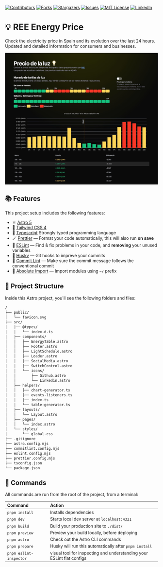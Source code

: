 <div id="top"></div>

<!-- https://github.com/othneildrew/Best-README-Template >
<!-- PROJECT SHIELDS -->
<!--
*** I'm using markdown "reference style" links for readability.
*** Reference links are enclosed in brackets [ ] instead of parentheses ( ).
*** See the bottom of this document for the declaration of the reference variables
*** for contributors-url, forks-url, etc. This is an optional, concise syntax you may use.
*** https://www.markdownguide.org/basic-syntax/#reference-style-links
-->

[![Contributors][contributors-shield]][contributors-url]
[![Forks][forks-shield]][forks-url]
[![Stargazers][stars-shield]][stars-url]
[![Issues][issues-shield]][issues-url]
[![MIT License][license-shield]][license-url]
[![LinkedIn][linkedin-shield]][linkedin-url]

# 💡 REE Energy Price

Check the electricity price in Spain and its evolution over the last 24 hours. Updated and detailed information for consumers and businesses.

![ree-astro-screenshot](https://raw.githubusercontent.com/jesusvallez/ree-enegy-price/refs/heads/master/assets/screenshot.jpg)

## 📚 Features

This project setup includes the following features:

- ⚛️ [Astro 5](https://astro.build/)
- 🎐 [Tailwind CSS 4](https://tailwindcss.com/)
- 💎 [Typescript](https://www.typescriptlang.org/) Strongly typed programming language
- 🪄 [Prettier](https://prettier.io/) — Format your code automatically, this will also run **on save**
- 🧼 [ESLint](https://eslint.org/) — Find & fix problems in your code, and **removing** your unused variables
- 🐶 [Husky](https://www.npmjs.com/package/husky) — Git hooks to impreve your commits
- 📜 [Commit Lint](https://github.com/conventional-changelog/commitlint) — Make sure the commit message follows the conventional commit
- 🔗 [Absolute Import](./tsconfig.json) — Import modules using `~/` prefix

## 🚀 Project Structure

Inside this Astro project, you'll see the following folders and files:

```text
/
├── public/
│   └── favicon.svg
├── src/
│   ├── @types/
│   │   └── index.d.ts
│   ├── components/
│   │   ├── EnergyTable.astro
│   │   ├── Footer.astro
│   │   ├── LightSchedule.astro
│   │   ├── Loader.astro
│   │   ├── SocialMedia.astro
│   │   ├── SwitchControl.astro
│   │   └── icons/
│   │       ├── Github.astro
│   │       └── Linkedin.astro
│   ├── helpers/
│   │   ├── chart-generator.ts
│   │   ├── events-listeners.ts
│   │   ├── index.ts
│   │   └── table-generator.ts
│   ├── layouts/
│   │   └── Layout.astro
│   ├── pages/
│   │   └── index.astro
│   └── styles/
│       └── global.css
├── .gitignore
├── astro.config.mjs
├── commitlint.config.mjs
├── eslint.config.mjs
├── prettier.config.mjs
├── tsconfig.json
└── package.json
```

## 🧞 Commands

All commands are run from the root of the project, from a terminal:

| Command                 | Action                                                                |
| :---------------------- | :-------------------------------------------------------------------- |
| `pnpm install`          | Installs dependencies                                                 |
| `pnpm dev`              | Starts local dev server at `localhost:4321`                           |
| `pnpm build`            | Build your production site to `./dist/`                               |
| `pnpm preview`          | Preview your build locally, before deploying                          |
| `pnpm astro`            | Check out the Astro CLI commands                                      |
| `pnpm prepare`          | Husky will run this automatically after `pnpm install`                |
| `pnpm eslint-inspector` | visual tool for inspecting and understanding your ESLint flat configs |

[contributors-shield]: https://img.shields.io/github/contributors/jesusvallez/ree-enegy-price.svg?style=for-the-badge
[contributors-url]: https://github.com/jesusvallez/ree-enegy-price/graphs/contributors
[forks-shield]: https://img.shields.io/github/forks/jesusvallez/ree-enegy-price.svg?style=for-the-badge
[forks-url]: https://github.com/jesusvallez/ree-enegy-price/network/members
[stars-shield]: https://img.shields.io/github/stars/jesusvallez/ree-enegy-price.svg?style=for-the-badge
[stars-url]: https://github.com/jesusvallez/ree-enegy-price/stargazers
[issues-shield]: https://img.shields.io/github/issues/jesusvallez/ree-enegy-price.svg?style=for-the-badge
[issues-url]: https://github.com/jesusvallez/ree-enegy-price/issues
[license-shield]: https://img.shields.io/github/license/jesusvallez/ree-enegy-price.svg?style=for-the-badge
[license-url]: https://github.com/jesusvallez/ree-enegy-price/blob/master/LICENSE.txt
[linkedin-shield]: https://img.shields.io/badge/-LinkedIn-black.svg?style=for-the-badge&logo=linkedin&colorB=555
[linkedin-url]: https://linkedin.com/in/jesusvallez
[product-screenshot]: images/screenshot.png
